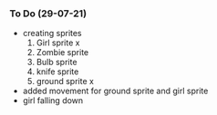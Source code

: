 ### To Do (29-07-21)
- creating sprites
    1. Girl sprite x
    2. Zombie sprite
    3. Bulb sprite
    4. knife sprite
    5. ground sprite x
- added movement for ground sprite and girl sprite
- girl falling down
